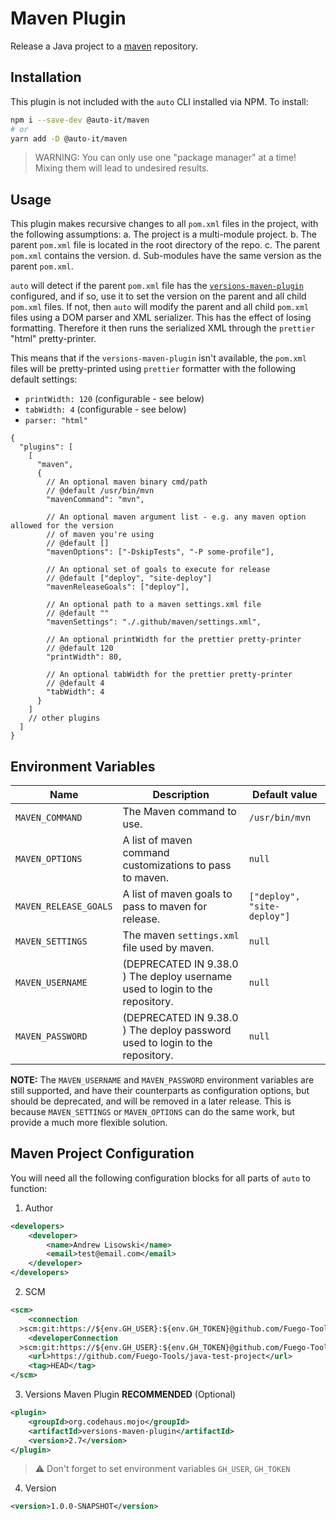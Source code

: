 # Maven Plugin

Release a Java project to a [maven][maven] repository.

## Installation

This plugin is not included with the `auto` CLI installed via NPM. To install:

```bash
npm i --save-dev @auto-it/maven
# or
yarn add -D @auto-it/maven
```

> WARNING: You can only use one "package manager" at a time!
> Mixing them will lead to undesired results.

## Usage

This plugin makes recursive changes to all `pom.xml` files in the project, with the following assumptions:
a. The project is a multi-module project.
b. The parent `pom.xml` file is located in the root directory of the repo.
c. The parent `pom.xml` contains the version.
d. Sub-modules have the same version as the parent `pom.xml`.

`auto` will detect if the parent `pom.xml` file has the [`versions-maven-plugin`][versions-maven-plugin] configured, and
if so, use it to set the version on the parent and all child `pom.xml` files. If not, then `auto` will modify the parent
and all child `pom.xml` files using a DOM parser and XML serializer. This has the effect of losing formatting. Therefore
it then runs the serialized XML through the `prettier` "html" pretty-printer.

This means that if the `versions-maven-plugin` isn't available, the `pom.xml` files will be pretty-printed using `prettier`
formatter with the following default settings:

- `printWidth: 120` (configurable - see below)
- `tabWidth: 4` (configurable - see below)
- `parser: "html"`

```jsonc
{
  "plugins": [
    [
      "maven",
      {
        // An optional maven binary cmd/path
        // @default /usr/bin/mvn
        "mavenCommand": "mvn",

        // An optional maven argument list - e.g. any maven option allowed for the version
        // of maven you're using
        // @default []
        "mavenOptions": ["-DskipTests", "-P some-profile"],

        // An optional set of goals to execute for release
        // @default ["deploy", "site-deploy"]
        "mavenReleaseGoals": ["deploy"],

        // An optional path to a maven settings.xml file
        // @default ""
        "mavenSettings": "./.github/maven/settings.xml",

        // An optional printWidth for the prettier pretty-printer
        // @default 120
        "printWidth": 80,

        // An optional tabWidth for the prettier pretty-printer
        // @default 4
        "tabWidth": 4
      }
    ]
    // other plugins
  ]
}
```

## Environment Variables

| Name                  | Description                                                                  | Default value               |
| --------------------- | ---------------------------------------------------------------------------- | --------------------------- |
| `MAVEN_COMMAND`       | The Maven command to use.                                                    | `/usr/bin/mvn`              |
| `MAVEN_OPTIONS`       | A list of maven command customizations to pass to maven.                     | `null`                      |
| `MAVEN_RELEASE_GOALS` | A list of maven goals to pass to maven for release.                          | `["deploy", "site-deploy"]` |
| `MAVEN_SETTINGS`      | The maven `settings.xml` file used by maven.                                 | `null`                      |
| `MAVEN_USERNAME`      | (DEPRECATED IN 9.38.0 ) The deploy username used to login to the repository. | `null`                      |
| `MAVEN_PASSWORD`      | (DEPRECATED IN 9.38.0 ) The deploy password used to login to the repository. | `null`                      |

**NOTE:** The `MAVEN_USERNAME` and `MAVEN_PASSWORD` environment variables are still supported, and have their
counterparts as configuration options, but should be deprecated, and will be removed in a later release. This is because
`MAVEN_SETTINGS` or `MAVEN_OPTIONS` can do the same work, but provide a much more flexible solution.

## Maven Project Configuration

You will need all the following configuration blocks for all parts of `auto` to function:

1. Author

```xml
<developers>
    <developer>
        <name>Andrew Lisowski</name>
        <email>test@email.com</email>
    </developer>
</developers>
```

2. SCM

```xml
<scm>
    <connection
  >scm:git:https://${env.GH_USER}:${env.GH_TOKEN}@github.com/Fuego-Tools/java-test-project.git</connection>
    <developerConnection
  >scm:git:https://${env.GH_USER}:${env.GH_TOKEN}@github.com/Fuego-Tools/java-test-project.git</developerConnection>
    <url>https://github.com/Fuego-Tools/java-test-project</url>
    <tag>HEAD</tag>
</scm>
```

3. Versions Maven Plugin **RECOMMENDED** (Optional)

```xml
<plugin>
    <groupId>org.codehaus.mojo</groupId>
    <artifactId>versions-maven-plugin</artifactId>
    <version>2.7</version>
</plugin>
```

> :warning: Don't forget to set environment variables `GH_USER`, `GH_TOKEN`

4. Version

```xml
<version>1.0.0-SNAPSHOT</version>
```

[maven]: https://maven.apache.org/
[versions-maven-plugin]: https://www.mojohaus.org/versions-maven-plugin/
